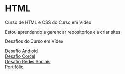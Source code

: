 # HTML
 Curso de HTML e CSS do Curso em Vídeo

Estou aprendendo a gerenciar repositorios e a criar sites<br>

Desafios do Curso em Vídeo

<a href="https://pauloprediger.github.io/HTML//desafios/desafio010/index.html" target="_blank" rel="next">Desafio Android</a>
<br>
<a href="https://pauloprediger.github.io/HTML//desafios/cordel/index.html" target="_blank" rel="next">Desafio Cordel</a>
<br>
<a href="https://pauloprediger.github.io/rede-social/" target="_blank" rel="next">Desafio Redes Sociais</a>
<br>
<a href="https://pauloprediger.github.io/HTML/portifolio/index.html" target="_blank" rel="next">Portifólio</a>